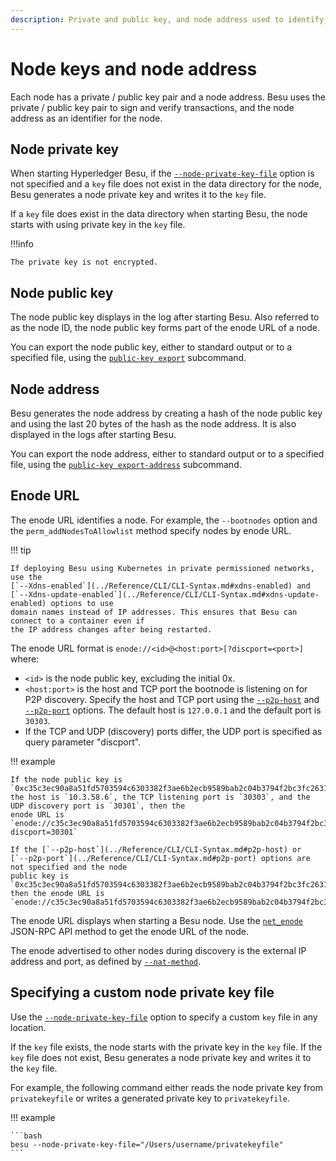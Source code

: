 ```yaml
---
description: Private and public key, and node address used to identify nodes
---
```


# Node keys and node address

Each node has a private / public key pair and a node address. Besu uses the private / public key
pair to sign and verify transactions, and the node address as an identifier for the node.

## Node private key

When starting Hyperledger Besu, if the
[`--node-private-key-file`](../Reference/CLI/CLI-Syntax.md#node-private-key-file) option is not
specified and a `key` file does not exist in the data directory for the node, Besu generates a node
private key and writes it to the `key` file.

If a `key` file does exist in the data directory when starting Besu, the node starts with using
private key in the `key` file.

!!!info

    The private key is not encrypted.

## Node public key

The node public key displays in the log after starting Besu. Also referred to as the node ID, the
node public key forms part of the enode URL of a node.

You can export the node public key, either to standard output or to a specified file, using the
[`public-key export`](../Reference/CLI/CLI-Subcommands.md#public-key) subcommand.

## Node address

Besu generates the node address by creating a hash of the node public key and using the last 20
bytes of the hash as the node address. It is also displayed in the logs after starting Besu.

You can export the node address, either to standard output or to a specified file, using the
[`public-key export-address`](../Reference/CLI/CLI-Subcommands.md#public-key) subcommand.

## Enode URL

The enode URL identifies a node. For example, the `--bootnodes` option and the
`perm_addNodesToAllowlist` method specify nodes by enode URL.

!!! tip

    If deploying Besu using Kubernetes in private permissioned networks, use the
    [`--Xdns-enabled`](../Reference/CLI/CLI-Syntax.md#xdns-enabled) and
    [`--Xdns-update-enabled`](../Reference/CLI/CLI-Syntax.md#xdns-update-enabled) options to use
    domain names instead of IP addresses. This ensures that Besu can connect to a container even if
    the IP address changes after being restarted.

The enode URL format is `enode://<id>@<host:port>[?discport=<port>]` where:

* `<id>` is the node public key, excluding the initial 0x.
* `<host:port>` is the host and TCP port the bootnode is listening on for P2P discovery. Specify
  the host and TCP port using the [`--p2p-host`](../Reference/CLI/CLI-Syntax.md#p2p-host) and
  [`--p2p-port`](../Reference/CLI/CLI-Syntax.md#p2p-port) options. The default host is `127.0.0.1`
  and the default port is `30303`.
* If the TCP and UDP (discovery) ports differ, the UDP port is specified as query parameter "discport".

!!! example

    If the node public key is
    `0xc35c3ec90a8a51fd5703594c6303382f3ae6b2ecb9589bab2c04b3794f2bc3fc2631dabb0c08af795787a6c004d8f532230ae6e9925cbbefb0b28b79295d615f`,
    the host is `10.3.58.6`, the TCP listening port is `30303`, and the UDP discovery port is `30301`, then the
    enode URL is
    `enode://c35c3ec90a8a51fd5703594c6303382f3ae6b2ecb9589bab2c04b3794f2bc3fc2631dabb0c08af795787a6c004d8f532230ae6e9925cbbefb0b28b79295d615f@10.3.58.6:30303?discport=30301`

    If the [`--p2p-host`](../Reference/CLI/CLI-Syntax.md#p2p-host) or
    [`--p2p-port`](../Reference/CLI/CLI-Syntax.md#p2p-port) options are not specified and the node
    public key is `0xc35c3ec90a8a51fd5703594c6303382f3ae6b2ecb9589bab2c04b3794f2bc3fc2631dabb0c08af795787a6c004d8f532230ae6e9925cbbefb0b28b79295d615f`,
    then the enode URL is
    `enode://c35c3ec90a8a51fd5703594c6303382f3ae6b2ecb9589bab2c04b3794f2bc3fc2631dabb0c08af795787a6c004d8f532230ae6e9925cbbefb0b28b79295d615f@127.0.0.1:30303`

The enode URL displays when starting a Besu node. Use the
[`net_enode`](../Reference/API-Methods.md#net_enode) JSON-RPC API method to get the enode URL of
the node.

The enode advertised to other nodes during discovery is the external IP address and port, as
defined by [`--nat-method`](../HowTo/Find-and-Connect/Specifying-NAT.md).

## Specifying a custom node private key file

Use the [`--node-private-key-file`](../Reference/CLI/CLI-Syntax.md#node-private-key-file) option to
specify a custom `key` file in any location.

If the `key` file exists, the node starts with the private key in the `key` file. If the `key` file
does not exist, Besu generates a node private key and writes it to the `key` file.

For example, the following command either reads the node private key from `privatekeyfile` or
writes a generated private key to `privatekeyfile`.

!!! example

    ```bash
    besu --node-private-key-file="/Users/username/privatekeyfile"
    ```
